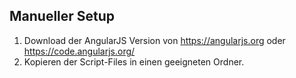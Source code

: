 ## Manueller Setup

1. Download der AngularJS Version von https://angularjs.org oder
https://code.angularjs.org/
2. Kopieren der Script-Files in einen geeigneten Ordner.
